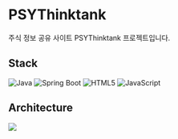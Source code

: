 # PSYThinktank

주식 정보 공유 사이트 PSYThinktank 프로젝트입니다.

## Stack

<img src="https://img.shields.io/badge/Java-007396.svg?&style=flat&logo=Java&logoColor=white" alt="Java"> <img src="https://img.shields.io/badge/Spring_Boot-6DB33F.svg?&style=flat&logo=SpringBoot&logoColor=white" alt="Spring Boot"> <img src="https://img.shields.io/badge/HTML5-E34F26.svg?&style=flat&logo=HTML5&logoColor=white" alt="HTML5"> <img src="https://img.shields.io/badge/JavaScript-F7DF1E.svg?&style=flat&logo=JavaScript&logoColor=white" alt="JavaScript">

## Architecture

![](https://github.com/user-attachments/assets/359f57b5-2ed1-4e04-8448-a83ad26c4dec)
